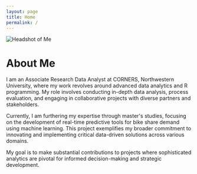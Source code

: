 ```yaml
---
layout: page
title: Home
permalink: /
---
```


![Headshot of Me](images/headshot.jpg) 
# About Me

I am an Associate Research Data Analyst at CORNERS, Northwestern University, where my work revolves around advanced data analytics and R programming. My role involves conducting in-depth data analysis, process evaluation, and engaging in collaborative projects with diverse partners and stakeholders. 

Currently, I am furthering my expertise through master's studies, focusing on the development of real-time predictive tools for bike share demand using machine learning. This project exemplifies my broader commitment to innovating and implementing critical data-driven solutions across various domains. 

My goal is to make substantial contributions to projects where sophisticated analytics are pivotal for informed decision-making and strategic development.
